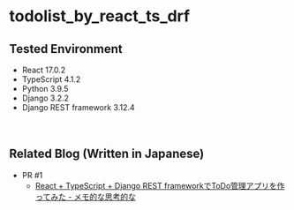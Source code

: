 # todolist_by_react_ts_drf


## Tested Environment

- React 17.0.2
- TypeScript 4.1.2
- Python 3.9.5
- Django 3.2.2
- Django REST framework 3.12.4


　  

## Related Blog (Written in Japanese)

- PR #1
  - [React + TypeScript + Django REST frameworkでToDo管理アプリを作ってみた - メモ的な思考的な](https://thinkami.hatenablog.com/entry/2021/05/11/005456)

